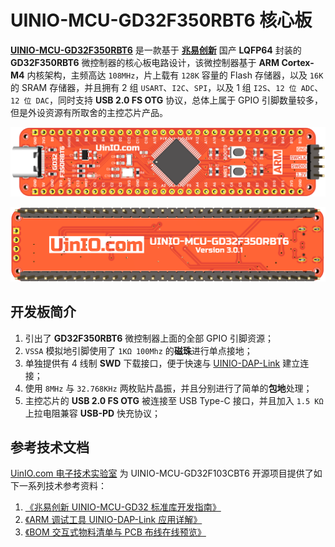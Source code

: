 # UINIO-MCU-GD32F350RBT6 核心板

[**UINIO-MCU-GD32F350RBT6**](https://gitee.com/uinika/UINIO-MCU-GD32F350RBT6) 是一款基于 [**兆易创新**](https://www.gigadevice.com.cn/) 国产 **LQFP64** 封装的 **GD32F350RBT6** 微控制器的核心板电路设计，该微控制器基于 **ARM Cortex-M4** 内核架构，主频高达 `108MHz`，片上载有 `128K` 容量的 Flash 存储器，以及 `16K` 的 SRAM 存储器，并且拥有 2 组 `USART`、`I2C`、`SPI`，以及 1 组 `I2S`、`12 位 ADC`、`12 位 DAC`，同时支持 **USB 2.0 FS OTG** 协议，总体上属于 GPIO 引脚数量较多，但是外设资源有所取舍的主控芯片产品。

![](./Images/PCB-3D-1.png)

![](./Images/PCB-3D-2.png)

## 开发板简介

1. 引出了 **GD32F350RBT6** 微控制器上面的全部 GPIO 引脚资源；
2. `VSSA` 模拟地引脚使用了 `1KΩ 100Mhz` 的**磁珠**进行单点接地；
3. 单独提供有 4 线制 **SWD** 下载接口，便于快速与 [UINIO-DAP-Link](http://uinio.com/Project/UINIO-DAP-Link) 建立连接；
4. 使用 `8MHz` 与 `32.768KHz` 两枚贴片晶振，并且分别进行了简单的**包地**处理；
5. 主控芯片的 **USB 2.0 FS OTG** 被连接至 USB Type-C 接口，并且加入 `1.5 KΩ` 上拉电阻兼容 **USB-PD** 快充协议；

## 参考技术文档

[UinIO.com 电子技术实验室](http://uinio.com/) 为 UINIO-MCU-GD32F103CBT6 开源项目提供了如下一系列技术参考资料：

1. [《兆易创新 UINIO-MCU-GD32 标准库开发指南》](http://uinio.com/Project/UINIO-MCU-GD32/)
2. [《ARM 调试工具 UINIO-DAP-Link 应用详解》](http://uinio.com/Project/UINIO-DAP-Link/)
3. [《BOM 交互式物料清单与 PCB 布线在线预览》](http://uinio.com/archives/BOM/UINIO-MCU-GD32F350RBT6.html)
